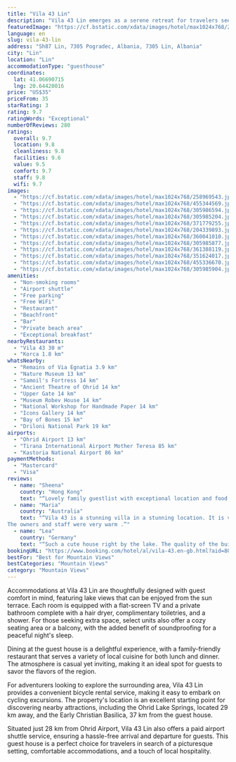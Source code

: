 ```yaml
---
title: "Vila 43 Lin"
description: "Vila 43 Lin emerges as a serene retreat for travelers seeking a blend of comfort and natural beauty, located just 23 km from the historic Cave Church Archangel Michael."
featuredImage: "https://cf.bstatic.com/xdata/images/hotel/max1024x768/258969543.jpg?k=bc0ded3013c9983c143453b0fa00cee909182aad52ef7577ecc9843e99581970&o=&hp=1"
language: en
slug: vila-43-lin
address: "Sh87 Lin, 7305 Pogradec, Albania, 7305 Lin, Albania"
city: "Lin"
location: "Lin"
accommodationType: "guesthouse"
coordinates:
  lat: 41.06690715
  lng: 20.64420016
price: "US$35"
priceFrom: 35
starRating: 3
rating: 9.7
ratingWords: "Exceptional"
numberOfReviews: 280
ratings:
  overall: 9.7
  location: 9.8
  cleanliness: 9.8
  facilities: 9.6
  value: 9.5
  comfort: 9.7
  staff: 9.8
  wifi: 9.7
images:
  - "https://cf.bstatic.com/xdata/images/hotel/max1024x768/258969543.jpg?k=bc0ded3013c9983c143453b0fa00cee909182aad52ef7577ecc9843e99581970&o=&hp=1"
  - "https://cf.bstatic.com/xdata/images/hotel/max1024x768/455344569.jpg?k=87229971ad87a9b09dae1ef2b4212e04b060d1cdfbfe8c00cb0baeb445c18d8d&o=&hp=1"
  - "https://cf.bstatic.com/xdata/images/hotel/max1024x768/305986594.jpg?k=50c9b8a2e57ba49e419477b37d8c9b35096424713c6f065d275c28801974d372&o=&hp=1"
  - "https://cf.bstatic.com/xdata/images/hotel/max1024x768/305985204.jpg?k=c22dcfcd6551e64966a3dcca0fb3adf5a8a89e9d3eea8c6b5993a3e8d258003d&o=&hp=1"
  - "https://cf.bstatic.com/xdata/images/hotel/max1024x768/371779255.jpg?k=476e0ff6ea3e608df0aa91964f983c6efe96a300dd265bc32a038899058f6472&o=&hp=1"
  - "https://cf.bstatic.com/xdata/images/hotel/max1024x768/204339893.jpg?k=bdfbd4f5f23a58b68e2d9e79c0d896614d3f7da0855e81d4baa7a5d37e3d2a11&o=&hp=1"
  - "https://cf.bstatic.com/xdata/images/hotel/max1024x768/360041010.jpg?k=83fe392c3c23b57a0da6cbed79c576b7391a24eef8796b6e81c3cede413eb885&o=&hp=1"
  - "https://cf.bstatic.com/xdata/images/hotel/max1024x768/305985877.jpg?k=3470ecbf72e0e83962b2a224dc04bda17a5fc433f80f56704be34b8b543f4f50&o=&hp=1"
  - "https://cf.bstatic.com/xdata/images/hotel/max1024x768/361388119.jpg?k=6c4c2891d012525d1028a72a34a33168fad445a423fa23c9d24e6fe05096fbac&o=&hp=1"
  - "https://cf.bstatic.com/xdata/images/hotel/max1024x768/351624017.jpg?k=bae5b71f77773fac18f4a58304c4ea499620c9cf86011910354168c503858430&o=&hp=1"
  - "https://cf.bstatic.com/xdata/images/hotel/max1024x768/455336670.jpg?k=6474a9759b26e9503a7d19f3abf9ec5f09222cca975c884602710b86fffaaa80&o=&hp=1"
  - "https://cf.bstatic.com/xdata/images/hotel/max1024x768/305985904.jpg?k=1de82f10ef0569d7b4368a561068a0ab49a1dc267b40fa0c629d34136aadb143&o=&hp=1"
amenities:
  - "Non-smoking rooms"
  - "Airport shuttle"
  - "Free parking"
  - "Free WiFi"
  - "Restaurant"
  - "Beachfront"
  - "Bar"
  - "Private beach area"
  - "Exceptional breakfast"
nearbyRestaurants:
  - "Vila 43 30 m"
  - "Korca 1.8 km"
whatsNearby:
  - "Remains of Via Egnatia 3.9 km"
  - "Nature Museum 13 km"
  - "Samoil's Fortress 14 km"
  - "Ancient Theatre of Ohrid 14 km"
  - "Upper Gate 14 km"
  - "Museum Robev House 14 km"
  - "National Workshop for Handmade Paper 14 km"
  - "Icons Gallery 14 km"
  - "Bay of Bones 15 km"
  - "Driloni National Park 19 km"
airports:
  - "Ohrid Airport 13 km"
  - "Tirana International Airport Mother Teresa 85 km"
  - "Kastoria National Airport 86 km"
paymentMethods:
  - "Mastercard"
  - "Visa"
reviews:
  - name: "Sheena"
    country: "Hong Kong"
    text: "“Lovely family guestlist with exceptional location and food. The hosts were very accommodating to our dietary requirements and made a lovely vegetarian homemade feast for us. Beautiful lakeside views make it the perfect place to relax and unwind.”"
  - name: "Maria"
    country: "Australia"
    text: "“Vila 43 is a stunning villa in a stunning location. It is very modern, and has charming finishes such as the beautiful stonework and glass balustrades on elevated balconies overlooking Lake Ohrid.
The owners and staff were very warm .”"
  - name: "Lea"
    country: "Germany"
    text: "“Such a cute house right by the lake. The quality of the building and all its facilities was really outstanding (especially for Albanian standards). We also had dinner, which was super delicious as well.”"
bookingURL: "https://www.booking.com/hotel/al/vila-43.en-gb.html?aid=8035640"
bestFor: "Best for Mountain Views"
bestCategories: "Mountain Views"
category: "Mountain Views"
---
```


Accommodations at Vila 43 Lin are thoughtfully designed with guest comfort in mind, featuring lake views that can be enjoyed from the sun terrace. Each room is equipped with a flat-screen TV and a private bathroom complete with a hair dryer, complimentary toiletries, and a shower. For those seeking extra space, select units also offer a cozy seating area or a balcony, with the added benefit of soundproofing for a peaceful night's sleep.

Dining at the guest house is a delightful experience, with a family-friendly restaurant that serves a variety of local cuisine for both lunch and dinner. The atmosphere is casual yet inviting, making it an ideal spot for guests to savor the flavors of the region.

For adventurers looking to explore the surrounding area, Vila 43 Lin provides a convenient bicycle rental service, making it easy to embark on cycling excursions. The property's location is an excellent starting point for discovering nearby attractions, including the Ohrid Lake Springs, located 29 km away, and the Early Christian Basilica, 37 km from the guest house.

Situated just 28 km from Ohrid Airport, Vila 43 Lin also offers a paid airport shuttle service, ensuring a hassle-free arrival and departure for guests. This guest house is a perfect choice for travelers in search of a picturesque setting, comfortable accommodations, and a touch of local hospitality.